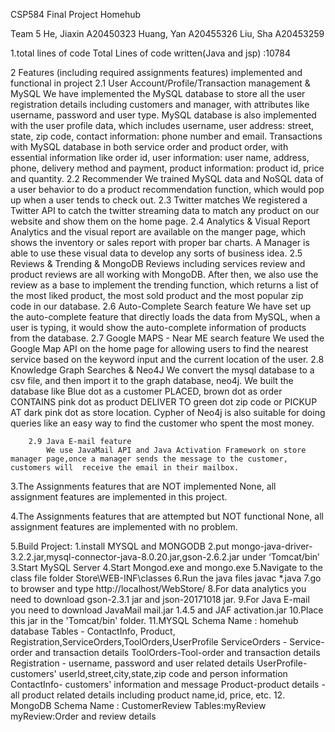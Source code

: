  
CSP584 
Final Project
Homehub


Team 5
He, Jiaxin A20450323
Huang, Yan A20455326
Liu, Sha A20453259

1.total lines of code
Total Lines of code written(Java and jsp) :10784

2 Features  (including required assignments features) implemented and functional in project
		2.1 User Account/Profile/Transaction management & MySQL
			We have implemented the MySQL database to store all the user registration details including customers and manager, with attributes like username, password and user type.
			MySQL database is also implemented with the user profile data, which includes username, user address: street, state, zip code, contact information: phone number and email.
			Transactions with MySQL database in both service order and product order, with essential information like order id, user information: user name, address, phone, delivery method and payment, product information: product id, price and quantity.
		2.2 Recommender
			We trained MySQL data and NoSQL data of a user behavior to do a product recommendation function, which would pop up when a user tends to check out.
		2.3 Twitter matches
			We registered a Twitter API to catch the twitter streaming data to match any product on our website and show them on the home page.
		2.4 Analytics & Visual Report
		           Analytics and the visual report are available on the manger page, which shows the inventory or sales report with proper bar charts. A Manager is able to use these visual data to develop any sorts of business idea.
		2.5 Reviews & Trending & MongoDB
			Reviews including services review and product reviews are all working with MongoDB. After then, we also use the review as a base to implement the trending function, which returns a list of the most liked product, the most sold product and the most popular zip code in our database.
		2.6 Auto-Complete Search feature
			We have set up the auto-complete feature that directly loads the data from MySQL, when a user is typing, it would show the auto-complete information of products from the database.
		2.7 Google MAPS - Near ME search feature
			We used the Google Map API on the home page for allowing users to find the nearest service based on the keyword input and the current location of the user.
		2.8 Knowledge Graph Searches & Neo4J
			We convert the mysql database to a csv file, and then import it to the graph database, neo4j. We built the database like Blue dot as a customer PLACED, brown dot as order CONTAINS pink dot as product DELIVER TO green dot zip code or PICKUP AT dark pink dot as store location. Cypher of Neo4j is also suitable for doing queries like an easy way to find the customer who spent the most money.

		2.9 Java E-mail feature
			We use JavaMail API and Java Activation Framework on store manager page,once a manager sends the message to the customer, customers will  receive the email in their mailbox.
		 
 
3.The Assignments features that are NOT implemented
None, all assignment features are implemented in this project.

4.The Assignments features that are attempted but NOT functional
None, all assignment features are implemented with no problem.

5.Build Project: 
1.install MYSQL and MONGODB
2.put mongo-java-driver-3.2.2.jar,mysql-connector-java-8.0.20.jar,gson-2.6.2.jar under ‘Tomcat/bin’
3.Start MySQL Server
4.Start Mongod.exe and mongo.exe
5.Navigate to the class file folder Store\WEB-INF\classes
6.Run the java files javac *.java
7.go to browser and type http://localhost/WebStore/
8.For data analytics you need to download gson-2.3.1 jar and json-20171018 jar.
9.For Java E-mail you need to download JavaMail mail.jar 1.4.5 and JAF activation.jar
10.Place this jar in the 'Tomcat/bin' folder.
11.MYSQL Schema Name : homehub database
Tables - ContactInfo, Product, Registration,ServiceOrders,ToolOrders,UserProfile
ServiceOrders - Service-order and transaction details
ToolOrders-Tool-order and transaction details
Registration - username, password and user related details
UserProfile-customers' userId,street,city,state,zip code and person information
ContactInfo- customers' information and message
Product-product details - all product related details including product name,id, price, etc.
12. MongoDB Schema Name : CustomerReview
Tables:myReview
myReview:Order and review details
































